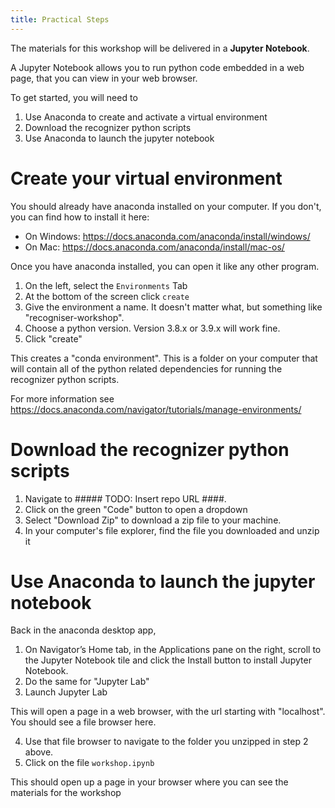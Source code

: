 ```yaml
---
title: Practical Steps
---
```


The materials for this workshop will be delivered in a **Jupyter Notebook**. 

A Jupyter Notebook allows you to run python code embedded in a web page, that you can view in your web browser.

To get started, you will need to 

1) Use Anaconda to create and activate a virtual environment
2) Download the recognizer python scripts
3) Use Anaconda to launch the jupyter notebook

# Create your virtual environment

You should already have anaconda installed on your computer. If you don't, you can find how to install it here: 

- On Windows: https://docs.anaconda.com/anaconda/install/windows/
- On Mac: https://docs.anaconda.com/anaconda/install/mac-os/

Once you have anaconda installed, you can open it like any other program. 

1) On the left, select the `Environments` Tab
2) At the bottom of the screen click `create`
3) Give the environment a name. It doesn't matter what, but something like "recogniser-workshop". 
4) Choose a python version. Version 3.8.x or 3.9.x will work fine. 
5) Click "create"

This creates a "conda environment". This is a folder on your computer that will contain all of the python related dependencies for running the recognizer python scripts. 

For more information see https://docs.anaconda.com/navigator/tutorials/manage-environments/

# Download the recognizer python scripts

1) Navigate to ##### TODO: Insert repo URL ####. 
2) Click on the green "Code" button to open a dropdown 
3) Select "Download Zip" to download a zip file to your machine. 
4) In your computer's file explorer, find the file you downloaded and unzip it

# Use Anaconda to launch the jupyter notebook 

Back in the anaconda desktop app, 

1) On Navigator’s Home tab, in the Applications pane on the right, scroll to the Jupyter Notebook tile and click the Install button to install Jupyter Notebook.
2) Do the same for "Jupyter Lab" 
3) Launch Jupyter Lab 

This will open a page in a web browser, with the url starting with "localhost". You should see a file browser here. 

4) Use that file browser to navigate to the folder you unzipped in step 2 above. 
5) Click on the file `workshop.ipynb`

This should open up a page in your browser where you can see the materials for the workshop











